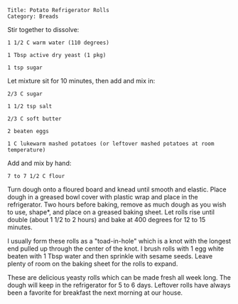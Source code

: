 ~~~ recipe-info
Title: Potato Refrigerator Rolls
Category: Breads
~~~

Stir together to dissolve:

~~~ recipe-ingredients
1 1/2 C warm water (110 degrees)

1 Tbsp active dry yeast (1 pkg)

1 tsp sugar
~~~

Let mixture sit for 10 minutes, then add and mix in:

~~~ recipe-ingredients
2/3 C sugar

1 1/2 tsp salt

2/3 C soft butter

2 beaten eggs

1 C lukewarm mashed potatoes (or leftover mashed potatoes at room temperature)
~~~

Add and mix by hand:

~~~ recipe-ingredients
7 to 7 1/2 C flour
~~~

Turn dough onto a floured board and knead until smooth and elastic. Place dough in a greased bowl
cover with plastic wrap and place in the refrigerator. Two hours before baking, remove as much dough
as you wish to use, shape*, and place on a greased baking sheet. Let rolls rise until double (about
1 1/2 to 2 hours) and bake at 400 degrees for 12 to 15 minutes.

I usually form these rolls as a "toad-in-hole" which is a knot with the longest end pulled up
through the center of the knot. I brush rolls with 1 egg white beaten with 1 Tbsp water and then
sprinkle with sesame seeds. Leave plenty of room on the baking sheet for the rolls to expand.

These are delicious yeasty rolls which can be made fresh all week long. The dough will keep in the
refrigerator for 5 to 6 days. Leftover rolls have always been a favorite for breakfast the next
morning at our house.
